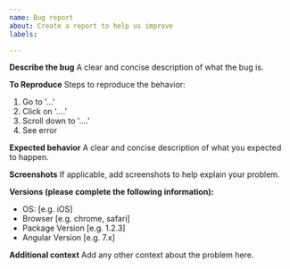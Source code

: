 ```yaml
---
name: Bug report
about: Create a report to help us improve
labels: 

---
```


**Describe the bug**
A clear and concise description of what the bug is.

**To Reproduce**
Steps to reproduce the behavior:
1. Go to '...'
2. Click on '....'
3. Scroll down to '....'
4. See error

**Expected behavior**
A clear and concise description of what you expected to happen.

**Screenshots**
If applicable, add screenshots to help explain your problem.

**Versions (please complete the following information):**
 - OS: [e.g. iOS]
 - Browser [e.g. chrome, safari]
 - Package Version [e.g. 1.2.3]
 - Angular Version [e.g. 7.x]

**Additional context**
Add any other context about the problem here.
